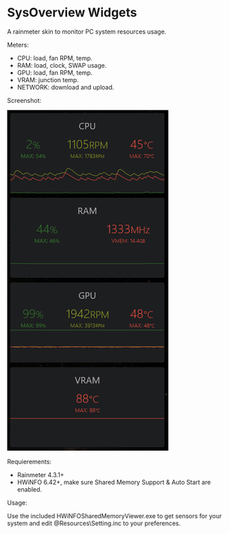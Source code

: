 # SysOverview Widgets

A rainmeter skin to monitor PC system resources usage.



Meters:

- CPU: load, fan RPM, temp.
- RAM: load, clock, SWAP usage.
- GPU: load, fan RPM, temp.
- VRAM: junction temp.
- NETWORK: download and upload.



Screenshot:

![SysOverview](@Resources/SysOverview.PNG)



Requierements:

- Rainmeter 4.3.1+
- HWiNFO 6.42+, make sure Shared Memory Support & Auto Start are enabled.



Usage:

Use the included HWiNFOSharedMemoryViewer.exe to get sensors for your system and edit \@Resources\Setting.inc to your preferences.